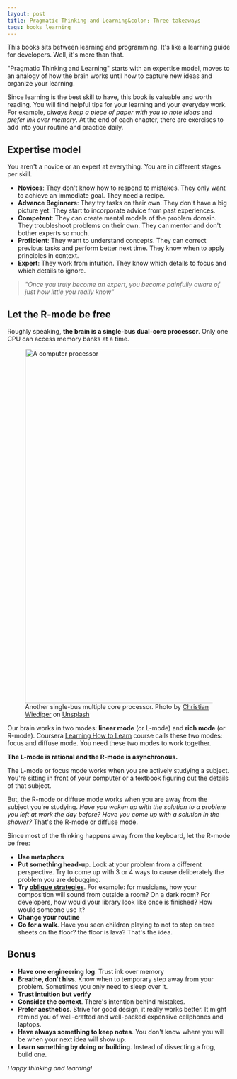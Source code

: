```yaml
---
layout: post
title: Pragmatic Thinking and Learning&colon; Three takeaways
tags: books learning
---
```


This books sits between learning and programming. It's like a learning guide for developers. Well, it's more than that.

"Pragmatic Thinking and Learning" starts with an expertise model, moves to an analogy of how the brain works until how to capture new ideas and organize your learning.

Since learning is the best skill to have, this book is valuable and worth reading. You will find helpful tips for your learning and your everyday work. For example, _always keep a piece of paper with you to note ideas_ and _prefer ink over memory_. At the end of each chapter, there are exercises to add into your routine and practice daily.

## Expertise model

You aren't a novice or an expert at everything. You are in different stages per skill.

* **Novices**: They don't know how to respond to mistakes. They only want to achieve an immediate goal. They need a recipe.
* **Advance Beginners**: They try tasks on their own. They don't have a big picture yet. They start to incorporate advice from past experiences.
* **Competent**: They can create mental models of the problem domain. They troubleshoot problems on their own. They can mentor and don't bother experts so much.
* **Proficient**: They want to understand concepts. They can correct previous tasks and perform better next time. They know when to apply principles in context.
* **Expert**: They work from intuition. They know which details to focus and which details to ignore.

> _"Once you truly become an expert, you become painfully aware of just how little you really know"_

## Let the R-mode be free

Roughly speaking, **the brain is a single-bus dual-core processor**. Only one CPU can access memory banks at a time.

<figure>
<img src="https://images.unsplash.com/photo-1555617766-c94804975da3?ixlib=rb-1.2.1&q=80&fm=jpg&crop=entropy&cs=tinysrgb&w=800&h=400&fit=crop" alt="A computer processor" width="800">

<figcaption>Another single-bus multiple core processor. <span>Photo by <a href="https://unsplash.com/@christianw?utm_source=unsplash&amp;utm_medium=referral&amp;utm_content=creditCopyText">Christian Wiediger</a> on <a href="https://unsplash.com/s/photos/processor?utm_source=unsplash&amp;utm_medium=referral&amp;utm_content=creditCopyText">Unsplash</a></span>
</figcaption>
</figure>

Our brain works in two modes: **linear mode** (or L-mode) and **rich mode** (or R-mode). Coursera [Learning How to Learn](https://www.coursera.org/learn/learning-how-to-learn/) course calls these two modes: focus and diffuse mode. You need these two modes to work together.

**The L-mode is rational and the R-mode is asynchronous.**

The L-mode or focus mode works when you are actively studying a subject. You're sitting in front of your computer or a textbook figuring out the details of that subject.

But, the R-mode or diffuse mode works when you are away from the subject you're studying. _Have you woken up with the solution to a problem you left at work the day before? Have you come up with a solution in the shower?_ That's the R-mode or diffuse mode.

Since most of the thinking happens away from the keyboard, let the R-mode be free:

* **Use metaphors**
* **Put something head-up**. Look at your problem from a different perspective. Try to come up with 3 or 4 ways to cause deliberately the problem you are debugging.
* **Try [oblique strategies](https://en.wikipedia.org/wiki/Oblique_Strategies)**. For example: for musicians, how your composition will sound from outside a room? On a dark room? For developers, how would your library look like once is finished? How would someone use it?
* **Change your routine**
* **Go for a walk**. Have you seen children playing to not to step on tree sheets on the floor? the floor is lava? That's the idea.

## Bonus

* **Have one engineering log**. Trust ink over memory
* **Breathe, don't hiss**. Know when to temporary step away from your problem. Sometimes you only need to sleep over it.
* **Trust intuition but verify**
* **Consider the context**. There's intention behind mistakes.
* **Prefer aesthetics**. Strive for good design, it really works better. It might remind you of well-crafted and well-packed expensive cellphones and laptops.
* **Have always something to keep notes**. You don't know where you will be when your next idea will show up.
* **Learn something by doing or building**. Instead of dissecting a frog, build one.

_Happy thinking and learning!_












